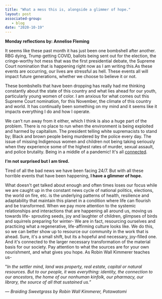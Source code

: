 ```yaml
---
title: "What a mess this is, alongside a glimmer of hope."
layout: post
associated-group:
   - blog
date: "2020-10-19"
---
```


**Monday reflections by: Annelise Fleming**

It seems like these past month it has just been one bombshell after another. RBG dying, Trump getting COVID, ballots being sent out for the election, the cringe-worthy hot mess that was the first presidential debate, the Supreme Court nomination that is happening right now as I am writing this.As these events are occurring, our lives are stressful as hell. These events all will impact future generations, whether we choose to believe it or not.

These bombshells that have been dropping has really had me thinking constantly about the state of this country and what lies ahead for our youth, particularly young women of color. I am anxious for what comes out this Supreme Court nomination, for this November, the climate of this country and world. It has continually been something on my mind and it seems like it impacts everything I do and how I operate.

We can’t run away from it either, which I think is also a huge part of the problem. There is no place to run when the environment is being exploited and harmed by capitalism. The president telling white supremacists to stand by; Black and brown people being murdered by the police every day. The issue of missing Indigenous women and children not being taking seriously when they experience some of the highest rates of murder, sexual assault, and police brutality. Being in a middle of a pandemic! It's all [connected](https://grist.org/justice/illustration-what-does-the-fossil-fuel-industry-have-to-do-with-police-brutality/?link_id=39&can_id=d570fbc7667766e0175bc13db39d7a03&source=email-climate-justice-now-new-media-for-a-new-economy-a-peoples-wpa&email_referrer=email_934715&email_subject=justice-for-breonna-public-pharma-just-recovery-solidarity-economy-101).

**I’m not surprised but I am tired.**

Tired of all the bad news we have been facing 24/7. But with all these horrible events that have been happening, **I have a glimmer of hope.**

What doesn't get talked about enough and often times loses our focus while we are caught up in the constant news cycle of national politics, elections, the world on fire, etc. is the underlying patterns of health, resilience and adaptability that maintain this planet in a condition where life can flourish and be transformed. When we pay more attention to the systemic relationships and interactions that are happening all around us, moving us towards life- sprouting seeds, joy and laughter of children, glimpses of birds and squirrels preparing for winter- We are in fact, resourcing ourselves and practicing what a regenerative, life-affirming culture looks like. We do this, so we can better show up to resource our community in the work that is ahead. Sure, it's a small shift, but its a hopeful and necessary, joy-filled one. And it's connected to the larger necessary transformation of the material basis for our society. Pay attention to what the sources are for your own nourishment, and what gives you hope. As Robin Wall Kimmerer teaches us-

"_In the settler mind, land was property, real estate, capital or natural resources. But to our people, it was everything: identity, the connection to our ancestors, the home of our nonhuman kinfolk, our pharmacy, our library, the source of all that sustained us.”_

_— Braiding Sweetgrass by Robin Wall Kimmerer, Potawatomi_
